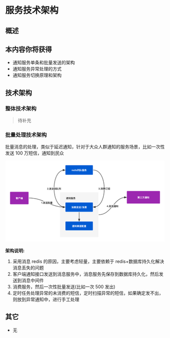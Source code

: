 # 服务技术架构

## 概述

## 本内容你将获得

- 通知服务单条和批量发送的架构
- 通知服务异常处理的方式
- 通知服务切换原理和架构

## 技术架构

### 整体技术架构

> 待补充

### 批量处理技术架构

批量消息的处理，类似于延迟通知，针对于大众人群通知的服务场景，比如一次性发送 100 万短信，通知到民众

<img src="/framework/02_notice_batch.jpg" style="width:700px">

**架构说明:**

1. 采用消息 redis 的原因，主要考虑轻量，主要依赖于 redis+数据库持久化解决消息丢失的问题
2. 客户端通知接口发送到消息服务中，消息服务先保存到数据库持久化，然后发送到消息中间件
3. 消费服务，然后一次性批量发送(比如一次 500 发出)
4. 定时任务处理异常的未消费的短信，定时扫描异常的短信，如果确定发不出，则放到异常通知中，进行手工处理

## 其它

- 无
